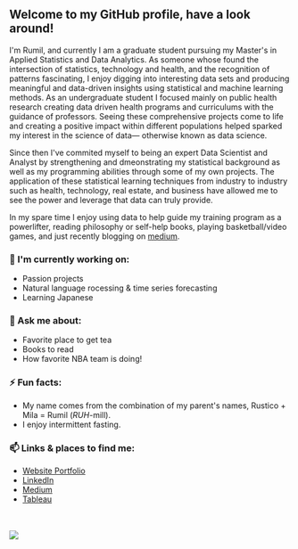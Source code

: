## Welcome to my GitHub profile, have a look around!

I'm Rumil, and currently I am a graduate student pursuing my Master's in Applied Statistics and Data Analytics. As someone whose found the intersection of statistics, technology and health, and the recognition of patterns fascinating, I enjoy digging into interesting data sets and producing meaningful and data-driven insights using statistical and machine learning methods. As an undergraduate student I focused mainly on public health research creating data driven health programs and curriculums with the guidance of professors. Seeing these comprehensive projects come to life and creating a positive impact within different populations helped sparked my interest in the science of data— otherwise known as data science.

Since then I've commited myself to being an expert Data Scientist and Analyst by strengthening and dmeonstrating my statistical background as well as my programming abilities through some of my own projects. The application of these statistical learning techniques from industry to industry such as health, technology, real estate, and business have allowed me to see the power and leverage that data can truly provide. 

In my spare time I enjoy using data to help guide my training program as a powerlifter, reading philosophy or self-help books, playing basketball/video games, and just recently blogging on [medium](https://rumil.medium.com/).

### 🌱 I'm currently working on:
- Passion projects
- Natural language rocessing & time series forecasting
- Learning Japanese


### 💬 Ask me about:
 - Favorite place to get tea
 - Books to read
 - How favorite NBA team is doing!

### ⚡ Fun facts: 
- My name comes from the combination of my parent's names, Rustico + Mila = Rumil (*RUH*-mill). 
- I enjoy intermittent fasting.

### 📫 Links & places to find me: 
-  [Website Portfolio](https://rumillegaspi.org/) 
-  [LinkedIn](https://www.linkedin.com/in/rumil96/) 
-  [Medium](https://rumil.medium.com/)
-  [Tableau](https://public.tableau.com/profile/rumil5127#!/)


<br />
<br />
<img src="https://github-readme-stats.vercel.app/api?username=rlegaspi562&&show_icons=true&title_color=ffffff&icon_color=bb2acf&text_color=daf7dc&bg_color=151515">

